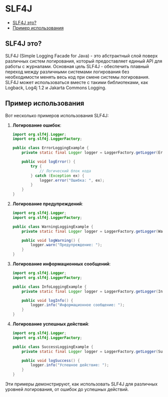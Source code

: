# SLF4J
- [SLF4J это?]()
- [Пример использования]()

## SLF4J это?
SLF4J (Simple Logging Facade for Java) - это абстрактный слой поверх различных систем логирования, который предоставляет единый API для работы с журналами. Основная цель SLF4J - обеспечить плавный переход между различными системами логирования без необходимости менять весь код при смене системы логирования. SLF4J может использоваться вместе с такими библиотеками, как Logback, Log4j 1.2 и Jakarta Commons Logging.

## Пример использования
Вот несколько примеров использования SLF4J:

1. **Логирование ошибок**:
   ```java
   import org.slf4j.Logger;
   import org.slf4j.LoggerFactory;

   public class ErrorLoggingExample {
       private static final Logger logger = LoggerFactory.getLogger(ErrorLoggingExample.class);

       public void logError() {
           try {
               // Логический блок кода
           } catch (Exception ex) {
               logger.error("Ошибка: ", ex);
           }
       }
   }
   ```

2. **Логирование предупреждений**:
   ```java
   import org.slf4j.Logger;
   import org.slf4j.LoggerFactory;

   public class WarningLoggingExample {
       private static final Logger logger = LoggerFactory.getLogger(WarningLoggingExample.class);

       public void logWarning() {
           logger.warn("Предупреждение: ");
       }
   }
   ```

3. **Логирование информационных сообщений**:
   ```java
   import org.slf4j.Logger;
   import org.slf4j.LoggerFactory;

   public class InfoLoggingExample {
       private static final Logger logger = LoggerFactory.getLogger(InfoLoggingExample.class);

       public void logInfo() {
           logger.info("Информационное сообщение: ");
       }
   }
   ```

4. **Логирование успешных действий**:
   ```java
   import org.slf4j.Logger;
   import org.slf4j.LoggerFactory;

   public class SuccessLoggingExample {
       private static final Logger logger = LoggerFactory.getLogger(SuccessLoggingExample.class);

       public void logSuccess() {
           logger.info("Успешное действие: ");
       }
   }
   ```

Эти примеры демонстрируют, как использовать SLF4J для различных уровней логирования, от ошибок до успешных действий.
